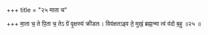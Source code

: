 +++
title = "२५ माता च"

+++
मा॒ता च॒ ते पि॒ता च॒ तेऽ ग्रे॑ वृ॒क्षस्य॑ क्रीडतः। विव॑क्षतऽइव ते॒ मुखं॒ ब्रह्म॒न्मा त्वं व॑दो ब॒हु ॥२५ ॥